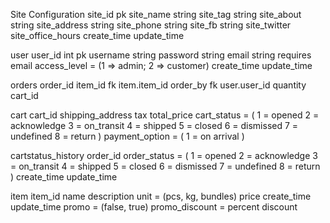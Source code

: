 Site Configuration
site_id pk
site_name string
site_tag string
site_about string
site_address string
site_phone string
site_fb string
site_twitter
site_office_hours
create_time
update_time

user
user_id int pk
username string
password string
email string requires email
access_level = (1 => admin; 2 => customer)
create_time
update_time

orders
order_id
item_id fk item.item_id
order_by fk user.user_id
quantity
cart_id

cart
cart_id
shipping_address
tax
total_price
cart_status = (
  1 = opened
  2 = acknowledge
  3 = on_transit
  4 = shipped
  5 = closed
  6 = dismissed
  7 = undefined
  8 = return
  )
payment_option = (
  1 = on arrival
  )

cartstatus_history
order_id
order_status = (
  1 = opened
  2 = acknowledge
  3 = on_transit
  4 = shipped
  5 = closed
  6 = dismissed
  7 = undefined
  8 = return
  )
create_time
update_time

item
item_id
name
description
unit = (pcs, kg, bundles)
price
create_time
update_time
promo = (false, true)
promo_discount = percent discount
